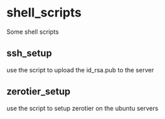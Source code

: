 # shell_scripts
Some shell scripts
## ssh_setup
use the script to upload the id_rsa.pub to the server
## zerotier_setup
use the script to setup zerotier on the ubuntu servers
